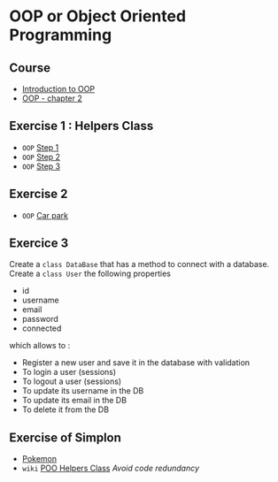 # OOP or Object Oriented Programming

## Course

- [Introduction to OOP](https://docs.google.com/presentation/d/1CeTTHIxV6bTm2IHtWaOe7ZKK0E2BmGGcdXy1Il3Vuls/edit?usp=sharing)
- [OOP - chapter 2](https://docs.google.com/presentation/d/1uF64TwgqOQl6TTrEtkVUfL1A0fXr9tPWemRA89WiYeg/edit?usp=sharing)

## Exercise 1 : Helpers Class

* `OOP` [Step 1](OOP-Helpers-Class-step-1.md)
* `OOP` [Step 2](OOP-Helpers-Class-step-2.md)
* `OOP` [Step 3](OOP-Helpers-Class-step-3.md)

## Exercise 2

* `OOP` [Car park](OOP-Car-park.md)

## Exercice 3

Create a `class DataBase` that has a method to connect with a database.
Create a `class User` the following properties

- id
- username
- email
- password
- connected

which allows to :

- Register a new user and save it in the database with validation
- To login a user (sessions)
- To logout a user (sessions)
- To update its username in the DB
- To update its email in the DB
- To delete it from the DB

## Exercise of Simplon

- [Pokemon](exopokemon.md)
- `wiki` [POO Helpers Class](OOP-helpersclass.md) *Avoid code redundancy*
